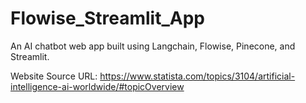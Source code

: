 # Flowise_Streamlit_App
An AI chatbot web app built using Langchain, Flowise, Pinecone, and Streamlit.

Website Source URL: https://www.statista.com/topics/3104/artificial-intelligence-ai-worldwide/#topicOverview


